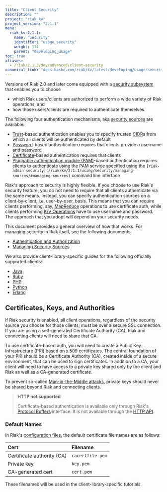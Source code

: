 ```yaml
---
title: "Client Security"
description: ""
project: "riak_kv"
project_version: "2.1.1"
menu:
  riak_kv-2.1.1:
    name: "Security"
    identifier: "usage_security"
    weight: 114
    parent: "developing_usage"
toc: true
aliases:
  - /riak/2.1.3/dev/advanced/client-security
canonical_link: "docs.basho.com/riak/kv/latest/developing/usage/security"
---
```


Versions of Riak 2.0 and later come equipped with a [security subsystem](/riak/kv/2.1.1/using/security/basics) that enables you to choose

* which Riak users/clients are authorized to perform a wide variety of
  Riak operations, and
* how those users/clients are required to authenticate themselves.

The following four authentication mechanisms, aka [security sources](/riak/kv/2.1.1/using/security/managing-sources/) are available:

* [Trust](/riak/kv/2.1.1/using/security/managing-sources/#trust-based-authentication)-based
  authentication enables you to specify trusted
  [CIDR](http://en.wikipedia.org/wiki/Classless_Inter-Domain_Routing)s
  from which all clients will be authenticated by default
* [Password](/riak/kv/2.1.1/using/security/managing-sources/#password-based-authentication)-based authentication requires
  that clients provide a username and password
* [Certificate](/riak/kv/2.1.1/using/security/managing-sources/#certificate-based-authentication)-based authentication
  requires that clients
* [Pluggable authentication module (PAM)](/riak/kv/2.1.1/using/security/managing-sources/#pam-based-authentication)-based authentication requires
  clients to authenticate using the PAM service specified using the
  `[riak-admin security](/riak/kv/2.1.1/using/security/managing-sources/#managing-sources)`
  command line interface

Riak's approach to security is highly flexible. If you choose to use
Riak's security feature, you do not need to require that all clients
authenticate via the same means. Instead, you can specify authentication
sources on a client-by-client, i.e. user-by-user, basis. This means that
you can require clients performing, say, [MapReduce](/riak/kv/2.1.1/developing/usage/mapreduce/)
operations to use certificate auth, while clients performing [K/V Operations](/riak/kv/2.1.1/developing/usage) have to use username and password. The approach
that you adopt will depend on your security needs.

This document provides a general overview of how that works. For
managing security in Riak itself, see the following documents:

* [Authentication and Authorization](/riak/kv/2.1.1/using/security/basics)
* [Managing Security Sources](/riak/kv/2.1.1/using/security/managing-sources/)

We also provide client-library-specific guides for the following
officially supported clients:

* [Java](/riak/kv/2.1.1/developing/usage/security/java)
* [Ruby](/riak/kv/2.1.1/developing/usage/security/ruby)
* [PHP](/riak/kv/2.1.1/developing/usage/security/php)
* [Python](/riak/kv/2.1.1/developing/usage/security/python)
* [Erlang](/riak/kv/2.1.1/developing/usage/security/erlang)

## Certificates, Keys, and Authorities

If Riak security is enabled, all client operations, regardless of the
security source you choose for those clients, must be over a secure SSL
connection. If you are using a self-generated Certificate Authority
(CA), Riak and connecting clients will need to share that CA.

To use certificate-based auth, you will need to create a Public Key
Infrastructure (PKI) based on
[x.509](http://en.wikipedia.org/wiki/X.509) certificates. The central
foundation of your PKI should be a Certificate Authority (CA), created
inside of a secure environment, that can be used to sign certificates.
In addition to a CA, your client will need to have access to a private
key shared only by the client and Riak as well as a CA-generated
certificate.

To prevent so-called [Man-in-the-Middle
attacks](http://en.wikipedia.org/wiki/Man-in-the-middle_attack), private
keys should never be shared beyond Riak and connecting clients.

> **HTTP not supported**
>
> Certificate-based authentication is available only through Riak's
[Protocol Buffers](/riak/kv/2.1.1/developing/api/protocol-buffers/) interface. It is not available through the
[HTTP API](/riak/kv/2.1.1/developing/api/http).

### Default Names

In Riak's [configuration files](/riak/kv/2.1.1/configuring/reference/#security), the
default certificate file names are as follows:

Cert | Filename
:----|:-------
Certificate authority (CA) | `cacertfile.pem`
Private key | `key.pem`
CA-generated cert | `cert.pem`

These filenames will be used in the client-library-specific tutorials.

